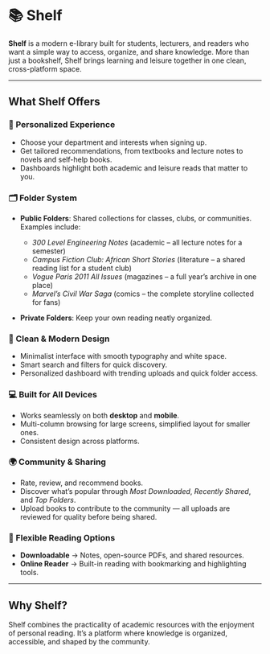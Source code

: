 # 📚 Shelf

**Shelf** is a modern e-library built for students, lecturers, and readers who want a simple way to access, organize, and share knowledge. More than just a bookshelf, Shelf brings learning and leisure together in one clean, cross-platform space.

---

## What Shelf Offers

### 🎯 Personalized Experience

* Choose your department and interests when signing up.
* Get tailored recommendations, from textbooks and lecture notes to novels and self-help books.
* Dashboards highlight both academic and leisure reads that matter to you.

### 🗂️ Folder System

* **Public Folders**: Shared collections for classes, clubs, or communities. Examples include:

  * *300 Level Engineering Notes* (academic – all lecture notes for a semester)
  * *Campus Fiction Club: African Short Stories* (literature – a shared reading list for a student club)
  * *Vogue Paris 2011 All Issues* (magazines – a full year’s archive in one place)
  * *Marvel’s Civil War Saga* (comics – the complete storyline collected for fans)
* **Private Folders**: Keep your own reading neatly organized.

### 🎨 Clean & Modern Design

* Minimalist interface with smooth typography and white space.
* Smart search and filters for quick discovery.
* Personalized dashboard with trending uploads and quick folder access.

### 💻 Built for All Devices

* Works seamlessly on both **desktop** and **mobile**.
* Multi-column browsing for large screens, simplified layout for smaller ones.
* Consistent design across platforms.

### 🌍 Community & Sharing

* Rate, review, and recommend books.
* Discover what’s popular through *Most Downloaded*, *Recently Shared*, and *Top Folders*.
* Upload books to contribute to the community — all uploads are reviewed for quality before being shared.

### 📖 Flexible Reading Options

* **Downloadable** → Notes, open-source PDFs, and shared resources.
* **Online Reader** → Built-in reading with bookmarking and highlighting tools.

---

## Why Shelf?

Shelf combines the practicality of academic resources with the enjoyment of personal reading. It’s a platform where knowledge is organized, accessible, and shaped by the community.


